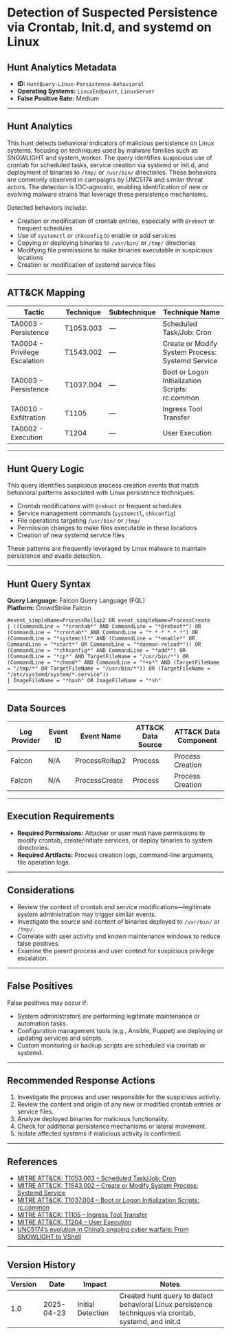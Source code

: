 # Detection of Suspected Persistence via Crontab, Init.d, and systemd on Linux

## Hunt Analytics Metadata

- **ID:** `HuntQuery-Linux-Persistence-Behavioral`
- **Operating Systems:** `LinuxEndpoint`, `LinuxServer`
- **False Positive Rate:** Medium

---

## Hunt Analytics

This hunt detects behavioral indicators of malicious persistence on Linux systems, focusing on techniques used by malware families such as SNOWLIGHT and system_worker. The query identifies suspicious use of crontab for scheduled tasks, service creation via systemd or init.d, and deployment of binaries to `/tmp/` or `/usr/bin/` directories. These behaviors are commonly observed in campaigns by UNC5174 and similar threat actors. The detection is IOC-agnostic, enabling identification of new or evolving malware strains that leverage these persistence mechanisms.

Detected behaviors include:

- Creation or modification of crontab entries, especially with `@reboot` or frequent schedules
- Use of `systemctl` or `chkconfig` to enable or add services
- Copying or deploying binaries to `/usr/bin/` or `/tmp/` directories
- Modifying file permissions to make binaries executable in suspicious locations
- Creation or modification of systemd service files

---

## ATT&CK Mapping

| Tactic                        | Technique   | Subtechnique | Technique Name                                         |
|------------------------------|-------------|--------------|--------------------------------------------------------|
| TA0003 - Persistence         | T1053.003   | —            | Scheduled Task/Job: Cron                               |
| TA0004 - Privilege Escalation| T1543.002   | —            | Create or Modify System Process: Systemd Service       |
| TA0003 - Persistence         | T1037.004   | —            | Boot or Logon Initialization Scripts: rc.common        |
| TA0010 - Exfiltration        | T1105       | —            | Ingress Tool Transfer                                  |
| TA0002 - Execution           | T1204       | —            | User Execution                                         |

---

## Hunt Query Logic

This query identifies suspicious process creation events that match behavioral patterns associated with Linux persistence techniques:

- Crontab modifications with `@reboot` or frequent schedules
- Service management commands (`systemctl`, `chkconfig`)
- File operations targeting `/usr/bin/` or `/tmp/`
- Permission changes to make files executable in these locations
- Creation of new systemd service files

These patterns are frequently leveraged by Linux malware to maintain persistence and evade detection.

---

## Hunt Query Syntax

**Query Language:** Falcon Query Language (FQL)  
**Platform:** CrowdStrike Falcon

```fql
#event_simpleName=ProcessRollup2 OR event_simpleName=ProcessCreate  
| ((CommandLine = "*crontab*" AND CommandLine = "*@reboot*") OR (CommandLine = "*crontab*" AND CommandLine = "* * * * * *") OR (CommandLine = "*systemctl*" AND (CommandLine = "*enable*" OR CommandLine = "*start*" OR CommandLine = "*daemon-reload*")) OR (CommandLine = "*chkconfig*" AND CommandLine = "*add*") OR (CommandLine = "*cp*" AND TargetFileName = "/usr/bin/*") OR (CommandLine = "*chmod*" AND CommandLine = "*+x*" AND (TargetFileName = "/tmp/*" OR TargetFileName = "/usr/bin/*")) OR (TargetFileName = "/etc/systemd/system/*.service"))  
| ImageFileName = "*bash" OR ImageFileName = "*sh"   
```

---

## Data Sources

| Log Provider | Event ID | Event Name         | ATT&CK Data Source  | ATT&CK Data Component  |
|--------------|----------|--------------------|---------------------|------------------------|
| Falcon       | N/A      | ProcessRollup2     | Process             | Process Creation       |
| Falcon       | N/A      | ProcessCreate      | Process             | Process Creation       |

---

## Execution Requirements

- **Required Permissions:** Attacker or user must have permissions to modify crontab, create/initiate services, or deploy binaries to system directories.
- **Required Artifacts:** Process creation logs, command-line arguments, file operation logs.

---

## Considerations

- Review the context of crontab and service modifications—legitimate system administration may trigger similar events.
- Investigate the source and content of binaries deployed to `/usr/bin/` or `/tmp/`.
- Correlate with user activity and known maintenance windows to reduce false positives.
- Examine the parent process and user context for suspicious privilege escalation.

---

## False Positives

False positives may occur if:

- System administrators are performing legitimate maintenance or automation tasks.
- Configuration management tools (e.g., Ansible, Puppet) are deploying or updating services and scripts.
- Custom monitoring or backup scripts are scheduled via crontab or systemd.

---

## Recommended Response Actions

1. Investigate the process and user responsible for the suspicious activity.
2. Review the content and origin of any new or modified crontab entries or service files.
3. Analyze deployed binaries for malicious functionality.
4. Check for additional persistence mechanisms or lateral movement.
5. Isolate affected systems if malicious activity is confirmed.

---

## References

- [MITRE ATT&CK: T1053.003 – Scheduled Task/Job: Cron](https://attack.mitre.org/techniques/T1053/003/)
- [MITRE ATT&CK: T1543.002 – Create or Modify System Process: Systemd Service](https://attack.mitre.org/techniques/T1543/002/)
- [MITRE ATT&CK: T1037.004 – Boot or Logon Initialization Scripts: rc.common](https://attack.mitre.org/techniques/T1037/004/)
- [MITRE ATT&CK: T1105 – Ingress Tool Transfer](https://attack.mitre.org/techniques/T1105/)
- [MITRE ATT&CK: T1204 – User Execution](https://attack.mitre.org/techniques/T1204/)
- [UNC5174’s evolution in China’s ongoing cyber warfare: From SNOWLIGHT to VShell](https://sysdig.com/blog/unc5174-chinese-threat-actor-vshell/)

---

## Version History

| Version | Date       | Impact            | Notes                                                                                      |
|---------|------------|-------------------|--------------------------------------------------------------------------------------------|
| 1.0     | 2025-04-23 | Initial Detection | Created hunt query to detect behavioral Linux persistence techniques via crontab, systemd, and init.d |
